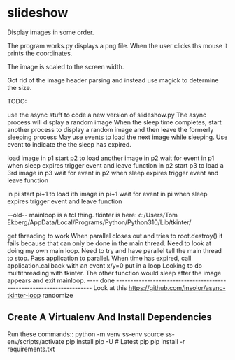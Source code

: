 # slideshow
Display images in some order.

The program works.py displays a png file. When the user clicks ths
mouse it prints the coordinates.

The image is scaled to the screen width.

Got rid of the image header parsing and instead use magick to determine the size.

TODO:

use the async stuff to code a new version of slideshow.py
The async process will display a random image
When the sleep time completes, start another process to display a random image
and then leave the formerly sleeping process
May use events to load the next image while sleeping.
Use event to indicate the the sleep has expired.

load image in p1
start p2 to load another image
in p2 wait for event
in p1 when sleep expires trigger event and leave function
in p2 start p3 to load a 3rd image
in p3 wait for event
in p2 when sleep expires trigger event and leave function

in pi start pi+1 to load ith image
in pi+1 wait for event
in pi when sleep expires trigger event and leave function


--old--
  mainloop is a tcl thing.
  tkinter is here:
    c:/Users/Tom Ekberg/AppData/Local/Programs/Python/Python310/Lib/tkinter/

  get threading to work
    When parallel closes out and tries to root.destroy() it fails because
	that can only be done in the main thread.
	Need to look at doing my own main loop.
    Need to try and have parallel tell the main thread to stop.
	  Pass application to parallel. When time has expired,
	  call application.callback with an event x/y=0
  put in a loop
    Looking to do multithreading with tkinter. The other
	function would sleep after the image appears and exit mainloop.
---- done ---------------------------------------------------------------------
  Look at this
    https://github.com/insolor/async-tkinter-loop
  randomize


Create A Virtualenv And Install Dependencies
--------------------------------------------

Run these commands::
  python -m venv ss-env
  source ss-env/scripts/activate
  pip install pip -U # Latest pip
  pip install -r requirements.txt
